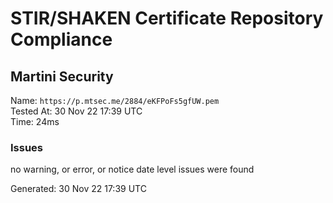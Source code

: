 # STIR/SHAKEN Certificate Repository Compliance

## Martini Security

Name: `https://p.mtsec.me/2884/eKFPoFs5gfUW.pem`\
Tested At: 30 Nov 22 17:39 UTC\
Time: 24ms

### Issues

no warning, or error, or notice date level issues were found

Generated: 30 Nov 22 17:39 UTC